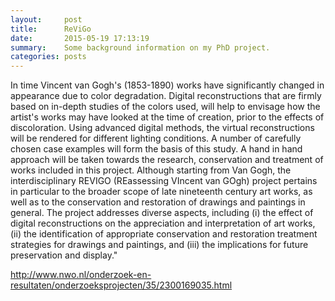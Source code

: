 ```yaml
---
layout:     post
title:      ReViGo
date:       2015-05-19 17:13:19
summary:    Some background information on my PhD project.
categories: posts
---
```


In time Vincent van Gogh's (1853-1890) works have significantly changed in appearance due to color degradation. Digital reconstructions that are firmly based on in-depth studies of the colors used, will help to envisage how the artist's works may have looked at the time of creation, prior to the effects of discoloration. Using advanced digital methods, the virtual reconstructions will be rendered for different lighting conditions. A number of carefully chosen case examples will form the basis of this study. A hand in hand approach will be taken towards the research, conservation and treatment of works included in this project. Although starting from Van Gogh, the interdisciplinary REVIGO (REassessing VIncent van GOgh) project pertains in particular to the broader scope of late nineteenth century art works, as well as to the conservation and restoration of drawings and paintings in general. The project addresses diverse aspects, including (i) the effect of digital reconstructions on the appreciation and interpretation of art works, (ii) the identification of appropriate conservation and restoration treatment strategies for drawings and paintings, and (iii) the implications for future preservation and display."

<http://www.nwo.nl/onderzoek-en-resultaten/onderzoeksprojecten/35/2300169035.html>
